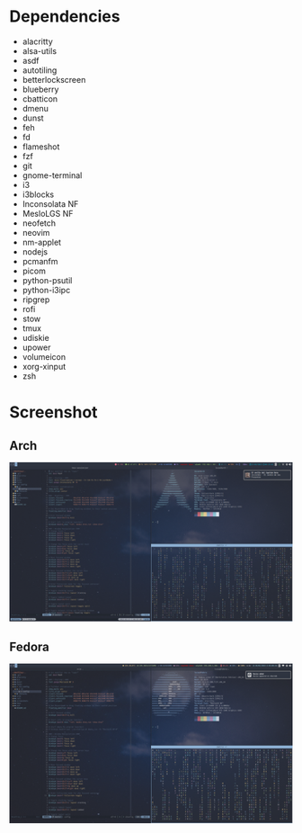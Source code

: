 # Dependencies
- alacritty
- alsa-utils
- asdf
- autotiling
- betterlockscreen
- blueberry
- cbatticon
- dmenu
- dunst
- feh
- fd
- flameshot
- fzf
- git
- gnome-terminal
- i3
- i3blocks
- Inconsolata NF
- MesloLGS NF
- neofetch
- neovim
- nm-applet
- nodejs
- pcmanfm
- picom
- python-psutil
- python-i3ipc
- ripgrep
- rofi
- stow
- tmux
- udiskie
- upower
- volumeicon
- xorg-xinput
- zsh

# Screenshot

## Arch
![Alt text](./screenshots/arch.png "Arch")

## Fedora
![Alt text](./screenshots/fedora.png "Fedora")
